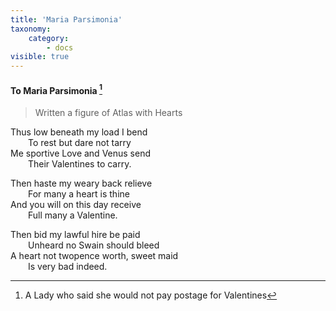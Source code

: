 ```yaml
---
title: 'Maria Parsimonia'
taxonomy:
    category:
        - docs
visible: true
---
```


#### To Maria Parsimonia [^1]

> Written a figure of Atlas with Hearts

Thus low beneath my load I bend  
&emsp;&emsp;To rest but dare not tarry  
Me sportive Love and Venus send  
&emsp;&emsp;Their Valentines to carry.  
	
Then haste my weary back relieve  
&emsp;&emsp;For many a heart is thine  
And you will on this day receive  
&emsp;&emsp;Full many a Valentine.

Then bid my lawful hire be paid  
&emsp;&emsp;Unheard no Swain should bleed  
A heart not twopence worth, sweet maid  
&emsp;&emsp;Is very bad indeed.  
	
[^1]: A Lady who said she would not pay postage for Valentines
